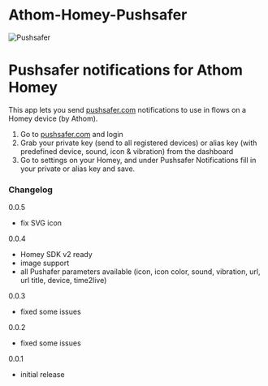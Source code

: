 # Athom-Homey-Pushsafer
![Pushsafer](https://www.pushsafer.com/de/assets/logos/logo.png)

# Pushsafer notifications for Athom Homey

This app lets you send [pushsafer.com](https://www.pushsafer.com/) notifications to use in flows on a Homey device (by Athom).

1. Go to [pushsafer.com](https://www.pushsafer.com/) and login
2. Grab your private key (send to all registered devices) or alias key (with predefined device, sound, icon & vibration) from the dashboard
3. Go to settings on your Homey, and under Pushsafer Notifications fill in your private or alias key and save.

### Changelog

0.0.5
- fix SVG icon

0.0.4
- Homey SDK v2 ready
- image support
- all Pushafer parameters available (icon, icon color, sound, vibration, url, url title, device, time2live)

0.0.3
- fixed some issues

0.0.2
- fixed some issues

0.0.1
- initial release